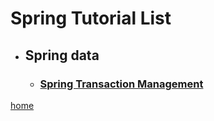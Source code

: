 # Spring Tutorial List

- ## Spring data
    - ### [Spring Transaction Management](spring_transaction_management/page.md)



[home](./../README.md)
